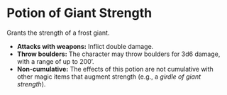 # Potion of Giant Strength

Grants the strength of a frost giant.

- **Attacks with weapons:** Inflict double damage.
- **Throw boulders:** The character may throw boulders for 3d6 damage, with a range of up to 200’.
- **Non-cumulative:** The effects of this potion are not cumulative with other magic items that augment strength (e.g., a *girdle of giant strength*).
